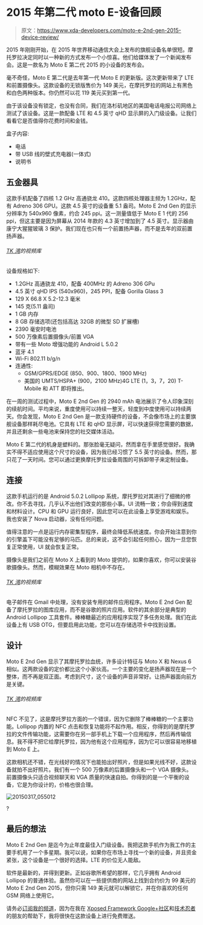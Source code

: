 # 2015 年第二代 moto E-设备回顾

> 原文：<https://www.xda-developers.com/moto-e-2nd-gen-2015-device-review/>

2015 年刚刚开始，在 2015 年世界移动通信大会上发布的旗舰设备名单很短。摩托罗拉决定同时以一种新的方式发布一个小惊喜。他们给媒体发了一个新闻发布会。这是一款名为 Moto E 第二代 2015 的小设备的发布会。

毫不奇怪，Moto E 第二代是去年第一代 Moto E 的更新版。这次更新带来了 LTE 和前置摄像头。这款设备的无锁版售价为 149 美元，在摩托罗拉的网站上有黑色和白色两种版本。你仍然可以花 119 美元买到第一代。

由于该设备没有锁定，也没有合同，我们在洛杉矶地区的美国电话电报公司网络上测试了该设备。这是一款配备 LTE 和 4.5 英寸 qHD 显示屏的入门级设备。让我们看看它是否值得你花费时间和金钱。

盒子内容:

*   电话
*   带 USB 线的壁式充电器(一体式)
*   说明书

## 五金器具

这款手机配备了四核 1.2 GHz 高通骁龙 410。这款四核处理器主频为 1.2GHz，配有 Adreno 306 GPU。这款 4.5 英寸的设备重 5.1 盎司。Moto E 2nd Gen 的显示分辨率为 540x960 像素，约合 245 ppi。这一测量值低于 Moto E 1 代的 256 ppi，但这主要是因为屏幕从 2014 年款的 4.3 英寸增加到了 4.5 英寸。显示器由康宁大猩猩玻璃 3 保护。我们现在也只有一个前置扬声器，而不是去年的双前置扬声器。

###### *[TK 湾](http://www.youtube.com/channel/UCQN7NhtBqADmNaRA3yc_mAQ)的视频库*

设备规格如下:

*   1.2GHz 高通骁龙 410，配备 400MHz 的 Adreno 306 GPu
*   4.5 英寸 qHD IPS (540x960)，245 PPI，配备 Gorilla Glass 3
*   129 X 66.8 X 5.2-12.3 毫米
*   145 克(5.11 盎司)
*   1 GB 内存
*   8 GB 存储选项(还包括高达 32GB 的微型 SD 扩展槽)
*   2390 毫安时电池
*   500 万像素后置摄像头/前置 VGA
*   带有一些 Moto 增强功能的 Android L 5.0.2
*   蓝牙 4.1
*   Wi-Fi 802.11 b/g/n
*   连通性:
    *   GSM/GPRS/EDGE (850、900、1800、1900 MHz)
    *   美国的 UMTS/HSPA+ (900，2100 MHz)4G LTE (1，3，7，20) T-Mobile 和 ATT 即将推出。

在一周的测试过程中，Moto E 2nd Gen 的 2940 mAh 电池展示了令人印象深刻的续航时间。平均来说，重度使用可以持续一整天，轻度到中度使用可以持续两天。你会发现，Moto E 2nd Gen 是一款支持硬件的设备，不会像市场上的主要旗舰设备那样耗尽电池。它具有 LTE 和 qHD 显示屏，可以快速获得您需要的数据，并且还剩余一些电池来保持您的社交媒体活动。

Moto E 第二代的机身是塑料的。那张脸毫无疑问，然而拿在手里感觉很好。我确实不得不适应使用这个尺寸的设备，因为我已经习惯了 5.5 英寸的设备。然而，那只花了一天时间。您可以通过更换摩托罗拉设备周围的可拆卸带子来定制设备。

## 连接

这款手机运行的是 Android 5.0.2 Lollipop 系统，摩托罗拉对其进行了细微的修改。你不去寻找，几乎认不出他们改变的那些小事。UI 流畅一致；你会得到速度和材料设计。CPU 和 GPU 运行良好，因此您可以在此设备上享受游戏和娱乐。我也安装了 Nova 启动器，没有任何问题。

值得注意的一点是运行内存密集型程序，最终会降低系统速度。你会开始注意到你的引擎盖下可能没有足够的马匹。总的来说，这不会引起任何担心，因为一旦您恢复正常使用，UI 就会恢复正常。

摄像头是我们之前在 Moto X 上看到的 Moto 提供的，如果你喜欢，你可以安装谷歌摄像头。然而，模糊效果在 Moto 相机中不存在。

###### *[TK 湾](http://www.youtube.com/channel/UCQN7NhtBqADmNaRA3yc_mAQ)的视频库*

电子邮件在 Gmail 中处理，没有安装专用的邮件应用程序。Moto E 2nd Gen 配备了摩托罗拉的图库应用，而不是谷歌的照片应用。软件的其余部分是典型的 Android Lollipop 工具套件。棒棒糖最近的应用程序实现了多任务处理。我们在此设备上有 USB OTG，但要启用此功能，您可以在存储选项卡中找到设置。

## 设计

Moto E 2nd Gen 显示了其摩托罗拉血统，许多设计特征与 Moto X 和 Nexus 6 相似。这两款设备的定价都比这个小家伙高。一个主要的变化是扬声器现在是一个整体，而不再是双正面。考虑到尺寸，这个设备的声音非常好。让扬声器面向前方是关键。

###### *[TK 湾](http://www.youtube.com/channel/UCQN7NhtBqADmNaRA3yc_mAQ)的视频库*

NFC 不见了，这是摩托罗拉方面的一个错误，因为它删除了棒棒糖的一个主要功能。Lollipop 内置的 NFC 点击和恢复功能将不起作用。相反，你得到的是摩托罗拉的文件传输功能，这需要你在另一部手机上下载一个应用程序，然后再传输信息。我不得不把它给摩托罗拉，因为他有这个应用程序，因为它可以很容易地移植到 Moto E 上。

这款相机还不错，在光线好的情况下也能拍出好照片，但是如果光线不好，这款设备就拍不出好照片。我们有一个 500 万像素的后置摄像头和一个 VGA 摄像头。前置摄像头只适合视频聊天和 VGA 质量的快速自拍。你得到的是一个平衡的设备，它是为你设计的，价格也很合理。

 <picture>![20150317_055012](img/1266b092fe4f1eb7c941439fe971d6ad.png)</picture> 

?

## 最后的想法

Moto E 2nd Gen 是迄今为止年度最佳入门级设备。我把这款手机作为我工作的主要手机用了一个多星期。我可以说，如果你在市场上寻找一个新的设备，并且资金紧张，这个设备是一个很好的选择。LTE 的价位无人能敌。

软件是最新的，并得到更新。正如谷歌所希望的那样，它几乎拥有 Android Lollipop 的普通体验。虽然你可以在一些提供商的网站上找到合约价为 99 美元的 Moto E 2nd Gen 2015，但你只需 149 美元就可以解锁它，并在你喜欢的任何 GSM 网络上使用它。

请务必[订阅我的频道](https://www.youtube.com/channel/UCQN7NhtBqADmNaRA3yc_mAQ?sub_confirmation=1)，因为在我在 [Xposed Framework Google+社区](https://plus.google.com/u/0/communities/115950188312628751472)和[技术忍者](https://www.youtube.com/channel/UC25TmsJidl31Hbf5PVckK8Q)的朋友的帮助下，我将很快在这款设备上进行免费赠送。